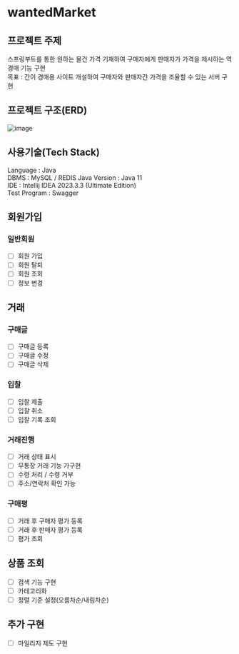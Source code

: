 # wantedMarket
## 프로젝트 주제
스프링부트를 통한 원하는 물건 가격 기재하여 구매자에게 판매자가 가격을 제시하는 역경매 기능 구현   
목표 : 간이 경매용 사이트 개설하여 구매자와 판매자간 가격을 조율할 수 있는 서버 구현

## 프로젝트 구조(ERD)
![image](https://user-images.githubusercontent.com/94863168/236685005-df5099e4-2582-498b-8216-9b1ca3501a02.png)

## 사용기술(Tech Stack)
Language : Java  
DBMS : MySQL / REDIS
Java Version : Java 11  
IDE : Intellij IDEA 2023.3.3 (Ultimate Edition)  
Test Program : Swagger

## 회원가입
### 일반회원
- [ ] 회원 가입
- [ ] 회원 탈퇴
- [ ] 회원 조회
- [ ] 정보 변경

## 거래
### 구매글
- [ ] 구매글 등록
- [ ] 구매글 수정
- [ ] 구매글 삭제

### 입찰
- [ ] 입찰 제출
- [ ] 입찰 취소
- [ ] 입찰 기록 조회

### 거래진행
- [ ] 거래 상태 표시
- [ ] 무통장 거래 기능 가구현
- [ ] 수령 처리 / 수령 거부
- [ ] 주소/연락처 확인 가능

### 구매평 
- [ ] 거래 후 구매자 평가 등록
- [ ] 거래 후 판매자 평가 등록
- [ ] 평가 조회

## 상품 조회
- [ ] 검색 기능 구현
- [ ] 카테고리화
- [ ] 정렬 기준 설정(오름차순/내림차순)

## 추가 구현
- [ ] 마일리지 제도 구현
